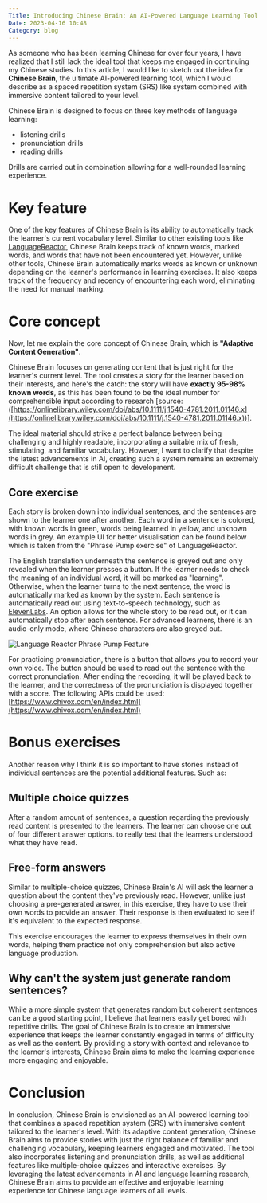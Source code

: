```yaml
---
Title: Introducing Chinese Brain: An AI-Powered Language Learning Tool
Date: 2023-04-16 10:48
Category: blog
---
```


As someone who has been learning Chinese for over four years, I have realized that I still lack the ideal tool that keeps me engaged in continuing my Chinese studies. In this article, I would like to sketch out the idea for **Chinese Brain**, the ultimate AI-powered learning tool, which I would describe as a spaced repetition system (SRS) like system combined with immersive content tailored to your level.

Chinese Brain is designed to focus on three key methods of language learning:

- listening drills
- pronunciation drills
- reading drills

Drills are carried out in combination allowing for a well-rounded learning experience.

# Key feature

One of the key features of Chinese Brain is its ability to automatically track the learner's current vocabulary level. Similar to other existing tools like [LanguageReactor](https://www.languagereactor.com/), Chinese Brain keeps track of known words, marked words, and words that have not been encountered yet. However, unlike other tools, Chinese Brain automatically marks words as known or unknown depending on the learner's performance in learning exercises. It also keeps track of the frequency and recency of encountering each word, eliminating the need for manual marking.

# Core concept

Now, let me explain the core concept of Chinese Brain, which is **"Adaptive Content Generation"**.

Chinese Brain focuses on generating content that is just right for the learner's current level. The tool creates a story for the learner based on their interests, and here's the catch: the story will have **exactly 95-98% known words**, as this has been found to be the ideal number for comprehensible input according to research [source: ([https://onlinelibrary.wiley.com/doi/abs/10.1111/j.1540-4781.2011.01146.x](https://onlinelibrary.wiley.com/doi/abs/10.1111/j.1540-4781.2011.01146.x))].

The ideal material should strike a perfect balance between being challenging and highly readable, incorporating a suitable mix of fresh, stimulating, and familiar vocabulary. However, I want to clarify that despite the latest advancements in AI, creating such a system remains an extremely difficult challenge that is still open to development.

## Core exercise

Each story is broken down into individual sentences, and the sentences are shown to the learner one after another. Each word in a sentence is colored, with known words in green, words being learned in yellow, and unknown words in grey. An example UI for better visualisation can be found below which is taken from the "Phrase Pump exercise" of LanguageReactor.

The English translation underneath the sentence is greyed out and only revealed when the learner presses a button. If the learner needs to check the meaning of an individual word, it will be marked as "learning". Otherwise, when the learner turns to the next sentence, the word is automatically marked as known by the system. Each sentence is automatically read out using text-to-speech technology, such as [ElevenLabs](https://beta.elevenlabs.io/). An option allows for the whole story to be read out, or it can automatically stop after each sentence. For advanced learners, there is an audio-only mode, where Chinese characters are also greyed out.

<img src="{static}/images/ChineseBrain/sentence-ui.png" alt="Language Reactor Phrase Pump Feature" style="max-width:100%;">

For practicing pronunciation, there is a button that allows you to record your own voice. The button should be used to read out the sentence with the correct pronunciation. After ending the recording, it will be played back to the learner, and the correctness of the pronunciation is displayed together with a score. The following APIs could be used: [https://www.chivox.com/en/index.html](https://www.chivox.com/en/index.html)

# Bonus exercises

Another reason why I think it is so important to have stories instead of individual sentences are the potential additional features. Such as:

## Multiple choice quizzes

After a random amount of sentences, a question regarding the previously read content is presented to the learners. The learner can choose one out of four different answer options. to really test that the learners understood what they have read.

## Free-form answers

Similar to multiple-choice quizzes, Chinese Brain's AI will ask the learner a question about the content they've previously read. However, unlike just choosing a pre-generated answer, in this exercise, they have to use their own words to provide an answer. Their response is then evaluated to see if it's equivalent to the expected response.

This exercise encourages the learner to express themselves in their own words, helping them practice not only comprehension but also active language production.

## Why can't the system just generate random sentences?

While a more simple system that generates random but coherent sentences can be a good starting point, I believe that learners easily get bored with repetitive drills. The goal of Chinese Brain is to create an immersive experience that keeps the learner constantly engaged in terms of difficulty as well as the content. By providing a story with context and relevance to the learner's interests, Chinese Brain aims to make the learning experience more engaging and enjoyable.

# Conclusion

In conclusion, Chinese Brain is envisioned as an AI-powered learning tool that combines a spaced repetition system (SRS) with immersive content tailored to the learner's level. With its adaptive content generation, Chinese Brain aims to provide stories with just the right balance of familiar and challenging vocabulary, keeping learners engaged and motivated. The tool also incorporates listening and pronunciation drills, as well as additional features like multiple-choice quizzes and interactive exercises. By leveraging the latest advancements in AI and language learning research, Chinese Brain aims to provide an effective and enjoyable learning experience for Chinese language learners of all levels.
